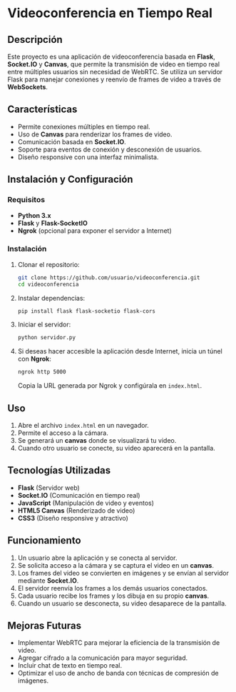 # Videoconferencia en Tiempo Real

## Descripción

Este proyecto es una aplicación de videoconferencia basada en **Flask**, **Socket.IO** y **Canvas**, que permite la transmisión de video en tiempo real entre múltiples usuarios sin necesidad de WebRTC. Se utiliza un servidor Flask para manejar conexiones y reenvío de frames de video a través de **WebSockets**.

## Características

- Permite conexiones múltiples en tiempo real.
- Uso de **Canvas** para renderizar los frames de video.
- Comunicación basada en **Socket.IO**.
- Soporte para eventos de conexión y desconexión de usuarios.
- Diseño responsive con una interfaz minimalista.

## Instalación y Configuración

### Requisitos

- **Python 3.x**
- **Flask** y **Flask-SocketIO**
- **Ngrok** (opcional para exponer el servidor a Internet)

### Instalación

1. Clonar el repositorio:
   ```bash
   git clone https://github.com/usuario/videoconferencia.git
   cd videoconferencia
   ```
2. Instalar dependencias:
   ```bash
   pip install flask flask-socketio flask-cors
   ```
3. Iniciar el servidor:
   ```bash
   python servidor.py
   ```
4. Si deseas hacer accesible la aplicación desde Internet, inicia un túnel con **Ngrok**:
   ```bash
   ngrok http 5000
   ```
   Copia la URL generada por Ngrok y configúrala en `index.html`.

## Uso

1. Abre el archivo `index.html` en un navegador.
2. Permite el acceso a la cámara.
3. Se generará un **canvas** donde se visualizará tu video.
4. Cuando otro usuario se conecte, su video aparecerá en la pantalla.

## Tecnologías Utilizadas

- **Flask** (Servidor web)
- **Socket.IO** (Comunicación en tiempo real)
- **JavaScript** (Manipulación de video y eventos)
- **HTML5 Canvas** (Renderizado de video)
- **CSS3** (Diseño responsive y atractivo)

## Funcionamiento

1. Un usuario abre la aplicación y se conecta al servidor.
2. Se solicita acceso a la cámara y se captura el video en un **canvas**.
3. Los frames del video se convierten en imágenes y se envían al servidor mediante **Socket.IO**.
4. El servidor reenvía los frames a los demás usuarios conectados.
5. Cada usuario recibe los frames y los dibuja en su propio **canvas**.
6. Cuando un usuario se desconecta, su video desaparece de la pantalla.

## Mejoras Futuras

- Implementar WebRTC para mejorar la eficiencia de la transmisión de video.
- Agregar cifrado a la comunicación para mayor seguridad.
- Incluir chat de texto en tiempo real.
- Optimizar el uso de ancho de banda con técnicas de compresión de imágenes.

